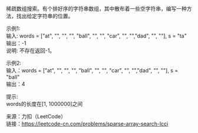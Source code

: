 稀疏数组搜索。有个排好序的字符串数组，其中散布着一些空字符串，编写一种方法，找出给定字符串的位置。                              


示例1:                               
输入: words = ["at", "", "", "", "ball", "", "", "car", "", "","dad", "", ""], s = "ta"                                   
输出：-1                                      
说明: 不存在返回-1。                                      

示例2:                                        
输入：words = ["at", "", "", "", "ball", "", "", "car", "", "","dad", "", ""], s = "ball"                                      
输出：4                            

提示:                                    
words的长度在[1, 1000000]之间                                     




来源：力扣（LeetCode）                        
链接：https://leetcode-cn.com/problems/sparse-array-search-lcci

